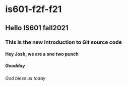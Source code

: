 # is601-f2f-f21
## Hello IS601 fall2021
### This is the new introduction to Git source code
#### Hey Josh, we are a one two punch
##### Goodday
###### God bless us today
